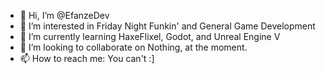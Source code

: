 - 👋 Hi, I’m @EfanzeDev
- 👀 I’m interested in Friday Night Funkin' and General Game Development
- 🌱 I’m currently learning HaxeFlixel, Godot, and Unreal Engine V
- 💞️ I’m looking to collaborate on Nothing, at the moment.
- 📫 How to reach me: You can't :]
